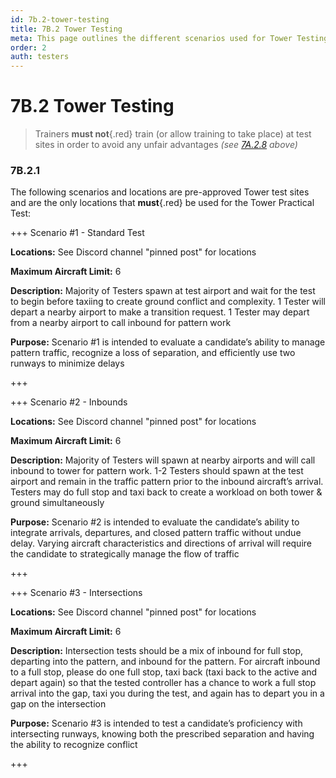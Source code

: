 ```yaml
---
id: 7b.2-tower-testing
title: 7B.2 Tower Testing
meta: This page outlines the different scenarios used for Tower Testing.
order: 2
auth: testers
---
```


# 7B.2 Tower Testing 



> Trainers **must not**{.red} train (or allow training to take place) at test sites in order to avoid any unfair advantages *(see [7A.2.8](/guide/atc-manual/7a.-trainers/7a.2-training-structure#7a.2.8) above)*



### 7B.2.1

The following scenarios and locations are pre-approved Tower test sites and are the only locations that **must**{.red} be used for the Tower Practical Test:



+++ Scenario #1 - Standard Test

**Locations:** See Discord channel "pinned post" for locations

**Maximum Aircraft Limit:** 6

**Description:** Majority of Testers spawn at test airport and wait for the test to begin before taxiing to create ground conflict and complexity. 1 Tester will depart a nearby airport to make a transition request. 1 Tester may depart from a nearby airport to call inbound for pattern work

**Purpose:** Scenario #1 is intended to evaluate a candidate’s ability to manage pattern traffic, recognize a loss of separation, and efficiently use two runways to minimize delays

+++



+++ Scenario #2 - Inbounds

**Locations:** See Discord channel "pinned post" for locations

**Maximum Aircraft Limit:** 6 

**Description:** Majority of Testers will spawn at nearby airports and will call inbound to tower for pattern work. 1-2 Testers should spawn at the test airport and remain in the traffic pattern prior to the inbound aircraft’s arrival. Testers may do full stop and taxi back to create a workload on both tower & ground simultaneously

**Purpose:** Scenario #2 is intended to evaluate the candidate’s ability to integrate arrivals, departures, and closed pattern traffic without undue delay. Varying aircraft characteristics and directions of arrival will require the candidate to strategically manage the flow of traffic

+++



+++ Scenario #3 - Intersections

**Locations:** See Discord channel "pinned post" for locations

**Maximum Aircraft Limit:** 6

**Description:** Intersection tests should be a mix of inbound for full stop, departing into the pattern,  and inbound for the pattern. For aircraft inbound to a full stop, please do one full stop, taxi back (taxi back to the active and depart again) so that the tested controller has a chance to work a full stop arrival into the gap, taxi you during the test, and again has to depart you in a gap on the intersection

**Purpose:** Scenario #3 is intended to test a candidate’s proficiency with intersecting runways, knowing both the prescribed separation and having the ability to recognize conflict

+++

